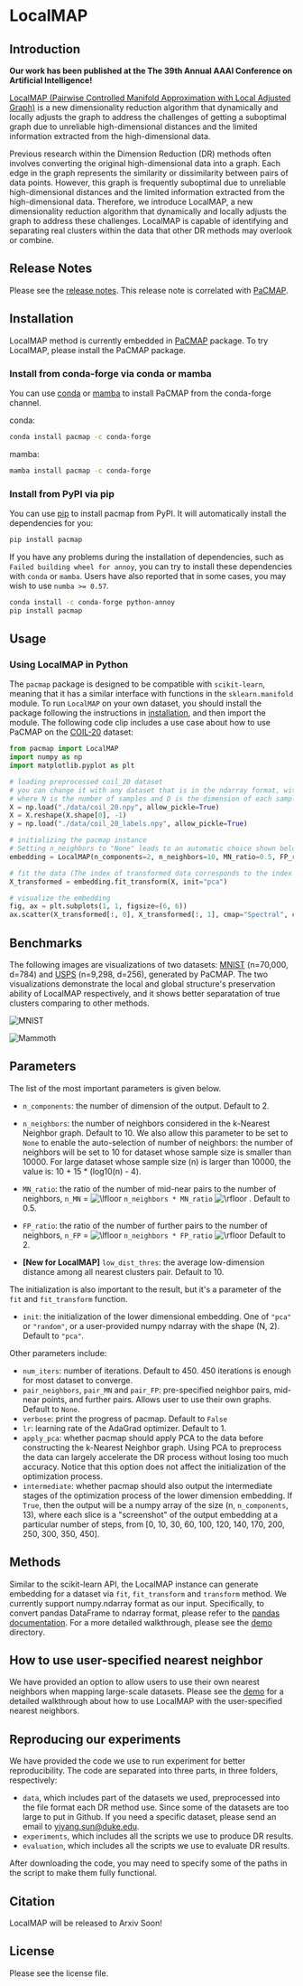 # LocalMAP

## <a name='Introduction'></a>Introduction

**Our work has been published at the The 39th Annual AAAI Conference on Artificial Intelligence!**

[LocalMAP (Pairwise Controlled Manifold Approximation with Local Adjusted Graph)](https://www.arxiv.org/abs/2412.15426) is a new dimensionality reduction algorithm that dynamically and locally adjusts the graph to address the challenges of getting a suboptimal graph due to unreliable high-dimensional distances and the limited information extracted from the high-dimensional data.

Previous research within the Dimension Reduction (DR) methods often involves converting the original high-dimensional data into a graph. Each edge in the graph represents the similarity or dissimilarity between pairs of data points. However, this graph is frequently suboptimal due to unreliable high-dimensional distances and the limited information extracted from the high-dimensional data. Therefore, we introduce LocalMAP, a new dimensionality reduction algorithm that dynamically and locally adjusts the graph to address these challenges. LocalMAP is capable of identifying and separating real clusters within the data that other DR methods may overlook or combine.

## <a name='ReleaseNotes'></a>Release Notes

Please see the [release notes](release_notes.md). This release note is correlated with [PaCMAP](https://github.com/YingfanWang/PaCMAP).

## <a name='Installation'></a>Installation

LocalMAP method is currently embedded in [PaCMAP](https://github.com/YingfanWang/PaCMAP) package. To try LocalMAP, please install the PaCMAP package.


### <a name='Installfromconda-forgeviacondaormamba'></a>Install from conda-forge via conda or mamba

You can use [conda](https://docs.conda.io/en/latest/) or [mamba](https://mamba.readthedocs.io/en/latest/index.html)
to install PaCMAP from the conda-forge channel.

conda:

```bash
conda install pacmap -c conda-forge
```

mamba:

```bash
mamba install pacmap -c conda-forge
```

### <a name='InstallfromPyPIviapip'></a>Install from PyPI via pip

You can use [pip](https://pip.pypa.io/en/stable/) to install pacmap from PyPI.
It will automatically install the dependencies for you:

```bash
pip install pacmap
```

If you have any problems during the installation of dependencies, such as
`Failed building wheel for annoy`, you can try to install these dependencies
with `conda` or `mamba`. Users have also reported that in some cases, you may
wish to use `numba >= 0.57`.

```bash
conda install -c conda-forge python-annoy
pip install pacmap
```

## <a name='Usage'></a>Usage

### <a name='UsingLocalMAPinPython'></a>Using LocalMAP in Python

The `pacmap` package is designed to be compatible with `scikit-learn`, meaning that it has a similar interface with functions in the `sklearn.manifold` module. To run `LocalMAP` on your own dataset, you should install the package following the instructions in [installation](#installation), and then import the module. The following code clip includes a use case about how to use PaCMAP on the [COIL-20](https://www.cs.columbia.edu/CAVE/software/softlib/coil-20.php) dataset:

```python
from pacmap import LocalMAP
import numpy as np
import matplotlib.pyplot as plt

# loading preprocessed coil_20 dataset
# you can change it with any dataset that is in the ndarray format, with the shape (N, D)
# where N is the number of samples and D is the dimension of each sample
X = np.load("./data/coil_20.npy", allow_pickle=True)
X = X.reshape(X.shape[0], -1)
y = np.load("./data/coil_20_labels.npy", allow_pickle=True)

# initializing the pacmap instance
# Setting n_neighbors to "None" leads to an automatic choice shown below in "parameter" section
embedding = LocalMAP(n_components=2, n_neighbors=10, MN_ratio=0.5, FP_ratio=2.0) 

# fit the data (The index of transformed data corresponds to the index of the original data)
X_transformed = embedding.fit_transform(X, init="pca")

# visualize the embedding
fig, ax = plt.subplots(1, 1, figsize=(6, 6))
ax.scatter(X_transformed[:, 0], X_transformed[:, 1], cmap="Spectral", c=y, s=0.6)
```

## <a name='Benchmarks'></a>Benchmarks

The following images are visualizations of two datasets: [MNIST](http://yann.lecun.com/exdb/mnist/) (n=70,000, d=784) and [USPS](https://git-disl.github.io/GTDLBench/datasets/usps_dataset/) (n=9,298, d=256), generated by PaCMAP. The two visualizations demonstrate the local and global structure's preservation ability of LocalMAP respectively, and it shows better separatation of true clusters comparing to other methods.

![MNIST](/images/MNIST_embedding.png?raw=true "LocalMAP's result on MNIST")

![Mammoth](/images/USPS_embedding.png?raw=true "LocalMAP's result on USPS")

## <a name='Parameters'></a>Parameters

The list of the most important parameters is given below.

- `n_components`: the number of dimension of the output. Default to 2.

- `n_neighbors`: the number of neighbors considered in the k-Nearest Neighbor graph. Default to 10. We also allow this parameter to be set to `None` to enable the auto-selection of number of neighbors: the number of neighbors will be set to 10 for dataset whose sample size is smaller than 10000. For large dataset whose sample size (n) is larger than 10000, the value is: 10 + 15 * (log10(n) - 4).

- `MN_ratio`: the ratio of the number of mid-near pairs to the number of neighbors, `n_MN` = <img src="https://latex.codecogs.com/gif.latex?\lfloor" title="\lfloor" /> `n_neighbors * MN_ratio` <img src="https://latex.codecogs.com/gif.latex?\rfloor" title="\rfloor" /> . Default to 0.5.

- `FP_ratio`: the ratio of the number of further pairs to the number of neighbors, `n_FP` = <img src="https://latex.codecogs.com/gif.latex?\lfloor" title="\lfloor" /> `n_neighbors * FP_ratio` <img src="https://latex.codecogs.com/gif.latex?\rfloor" title="\rfloor" />  Default to 2.

- **[New for LocalMAP]** `low_dist_thres`:  the average low-dimension distance among all nearest clusters pair. Default to 10.

The initialization is also important to the result, but it's a parameter of the `fit` and `fit_transform` function.

- `init`: the initialization of the lower dimensional embedding. One of `"pca"` or `"random"`, or a user-provided numpy ndarray with the shape (N, 2). Default to `"pca"`.

Other parameters include:

- `num_iters`: number of iterations. Default to 450. 450 iterations is enough for most dataset to converge.
- `pair_neighbors`, `pair_MN` and `pair_FP`: pre-specified neighbor pairs, mid-near points, and further pairs. Allows user to use their own graphs. Default to `None`.
- `verbose`: print the progress of pacmap. Default to `False`
- `lr`: learning rate of the AdaGrad optimizer. Default to 1.
- `apply_pca`: whether pacmap should apply PCA to the data before constructing the k-Nearest Neighbor graph. Using PCA to preprocess the data can largely accelerate the DR process without losing too much accuracy. Notice that this option does not affect the initialization of the optimization process.
- `intermediate`: whether pacmap should also output the intermediate stages of the optimization process of the lower dimension embedding. If `True`, then the output will be a numpy array of the size (n, `n_components`, 13), where each slice is a "screenshot" of the output embedding at a particular number of steps, from [0, 10, 30, 60, 100, 120, 140, 170, 200, 250, 300, 350, 450].

## <a name='Methods'></a>Methods

Similar to the scikit-learn API, the LocalMAP instance can generate embedding for a dataset via `fit`, `fit_transform` and `transform` method. We currently support numpy.ndarray format as our input. Specifically, to convert pandas DataFrame to ndarray format, please refer to the [pandas documentation](https://pandas.pydata.org/docs/reference/api/pandas.DataFrame.to_numpy.html). For a more detailed walkthrough, please see the [demo](./demo/) directory.

## <a name='Howtouseuser-specifiednearestneighbor'></a>How to use user-specified nearest neighbor

We have provided an option to allow users to use their own nearest neighbors when mapping large-scale datasets. Please see the [demo](./demo/specify_nn_demo.py) for a detailed walkthrough about how to use LocalMAP with the user-specified nearest neighbors.

## <a name='Reproducingourexperiments'></a>Reproducing our experiments

We have provided the code we use to run experiment for better reproducibility. The code are separated into three parts, in three folders, respectively:

- `data`, which includes part of the datasets we used, preprocessed into the file format each DR method use. Since some of the datasets are too large to put in Github. If you need a specific dataset, please send an email to [yiyang.sun@duke.edu](mailto:yiyang.sun@duke.edu).
- `experiments`, which includes all the scripts we use to produce DR results.
- `evaluation`, which includes all the scripts we use to evaluate DR results.

After downloading the code, you may need to specify some of the paths in the script to make them fully functional.

## <a name='Citation'></a>Citation

LocalMAP will be released to Arxiv Soon!

## <a name='License'></a>License

Please see the license file.

